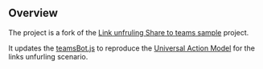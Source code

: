 ## Overview

The project is a fork of the [Link unfruling Share to teams sample](https://github.com/OfficeDev/Microsoft-Teams-Samples/tree/main/samples/app-link-unfurling-in-share-to-teams/nodejs) project.

It updates the [teamsBot.js](https://github.com/miron4dev/ms-teams-universal-action-model-refresh-issue/blob/main/bots/teamsBot.js) to reproduce the [Universal Action Model](https://learn.microsoft.com/en-us/adaptive-cards/authoring-cards/universal-action-model) for the links unfurling scenario.

